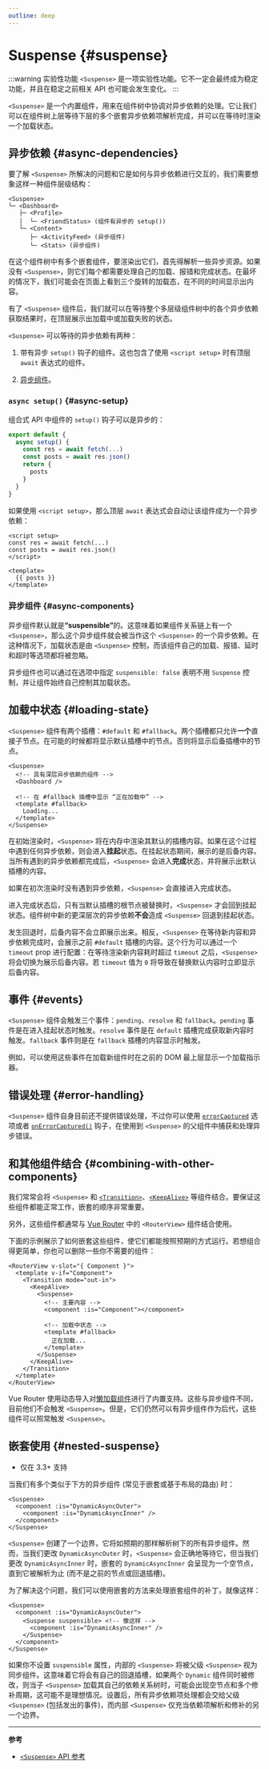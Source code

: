 ```yaml
---
outline: deep
---
```


# Suspense {#suspense}

:::warning 实验性功能
`<Suspense>` 是一项实验性功能。它不一定会最终成为稳定功能，并且在稳定之前相关 API 也可能会发生变化。
:::

`<Suspense>` 是一个内置组件，用来在组件树中协调对异步依赖的处理。它让我们可以在组件树上层等待下层的多个嵌套异步依赖项解析完成，并可以在等待时渲染一个加载状态。

## 异步依赖 {#async-dependencies}

要了解 `<Suspense>` 所解决的问题和它是如何与异步依赖进行交互的，我们需要想象这样一种组件层级结构：

```
<Suspense>
└─ <Dashboard>
   ├─ <Profile>
   │  └─ <FriendStatus> (组件有异步的 setup())
   └─ <Content>
      ├─ <ActivityFeed> (异步组件)
      └─ <Stats> (异步组件)
```

在这个组件树中有多个嵌套组件，要渲染出它们，首先得解析一些异步资源。如果没有 `<Suspense>`，则它们每个都需要处理自己的加载、报错和完成状态。在最坏的情况下，我们可能会在页面上看到三个旋转的加载态，在不同的时间显示出内容。

有了 `<Suspense>` 组件后，我们就可以在等待整个多层级组件树中的各个异步依赖获取结果时，在顶层展示出加载中或加载失败的状态。

`<Suspense>` 可以等待的异步依赖有两种：

1. 带有异步 `setup()` 钩子的组件。这也包含了使用 `<script setup>` 时有顶层 `await` 表达式的组件。

2. [异步组件](/guide/components/async)。

### `async setup()` {#async-setup}

组合式 API 中组件的 `setup()` 钩子可以是异步的：

```js
export default {
  async setup() {
    const res = await fetch(...)
    const posts = await res.json()
    return {
      posts
    }
  }
}
```

如果使用 `<script setup>`，那么顶层 `await` 表达式会自动让该组件成为一个异步依赖：

```vue
<script setup>
const res = await fetch(...)
const posts = await res.json()
</script>

<template>
  {{ posts }}
</template>
```

### 异步组件 {#async-components}

异步组件默认就是<strong>“suspensible”</strong>的。这意味着如果组件关系链上有一个 `<Suspense>`，那么这个异步组件就会被当作这个 `<Suspense>` 的一个异步依赖。在这种情况下，加载状态是由 `<Suspense>` 控制，而该组件自己的加载、报错、延时和超时等选项都将被忽略。

异步组件也可以通过在选项中指定 `suspensible: false` 表明不用 `Suspense` 控制，并让组件始终自己控制其加载状态。

## 加载中状态 {#loading-state}

`<Suspense>` 组件有两个插槽：`#default` 和 `#fallback`。两个插槽都只允许**一个**直接子节点。在可能的时候都将显示默认插槽中的节点。否则将显示后备插槽中的节点。

```vue-html
<Suspense>
  <!-- 具有深层异步依赖的组件 -->
  <Dashboard />

  <!-- 在 #fallback 插槽中显示 “正在加载中” -->
  <template #fallback>
    Loading...
  </template>
</Suspense>
```

在初始渲染时，`<Suspense>` 将在内存中渲染其默认的插槽内容。如果在这个过程中遇到任何异步依赖，则会进入**挂起**状态。在挂起状态期间，展示的是后备内容。当所有遇到的异步依赖都完成后，`<Suspense>` 会进入**完成**状态，并将展示出默认插槽的内容。

如果在初次渲染时没有遇到异步依赖，`<Suspense>` 会直接进入完成状态。

进入完成状态后，只有当默认插槽的根节点被替换时，`<Suspense>` 才会回到挂起状态。组件树中新的更深层次的异步依赖**不会**造成 `<Suspense>` 回退到挂起状态。

发生回退时，后备内容不会立即展示出来。相反，`<Suspense>` 在等待新内容和异步依赖完成时，会展示之前 `#default` 插槽的内容。这个行为可以通过一个 `timeout` prop 进行配置：在等待渲染新内容耗时超过 `timeout` 之后，`<Suspense>` 将会切换为展示后备内容。若 `timeout` 值为 `0` 将导致在替换默认内容时立即显示后备内容。

## 事件 {#events}

`<Suspense>` 组件会触发三个事件：`pending`、`resolve` 和 `fallback`。`pending` 事件是在进入挂起状态时触发。`resolve` 事件是在 `default` 插槽完成获取新内容时触发。`fallback` 事件则是在 `fallback` 插槽的内容显示时触发。

例如，可以使用这些事件在加载新组件时在之前的 DOM 最上层显示一个加载指示器。

## 错误处理 {#error-handling}

`<Suspense>` 组件自身目前还不提供错误处理，不过你可以使用 [`errorCaptured`](/api/options-lifecycle#errorcaptured) 选项或者 [`onErrorCaptured()`](/api/composition-api-lifecycle#onerrorcaptured) 钩子，在使用到 `<Suspense>` 的父组件中捕获和处理异步错误。

## 和其他组件结合 {#combining-with-other-components}

我们常常会将 `<Suspense>` 和 [`<Transition>`](./transition)、[`<KeepAlive>`](./keep-alive) 等组件结合。要保证这些组件都能正常工作，嵌套的顺序非常重要。

另外，这些组件都通常与 [Vue Router](https://router.vuejs.org/zh/) 中的 `<RouterView>` 组件结合使用。

下面的示例展示了如何嵌套这些组件，使它们都能按照预期的方式运行。若想组合得更简单，你也可以删除一些你不需要的组件：

```vue-html
<RouterView v-slot="{ Component }">
  <template v-if="Component">
    <Transition mode="out-in">
      <KeepAlive>
        <Suspense>
          <!-- 主要内容 -->
          <component :is="Component"></component>

          <!-- 加载中状态 -->
          <template #fallback>
            正在加载...
          </template>
        </Suspense>
      </KeepAlive>
    </Transition>
  </template>
</RouterView>
```

Vue Router 使用动态导入对[懒加载组件](https://router.vuejs.org/zh/guide/advanced/lazy-loading.html)进行了内置支持。这些与异步组件不同，目前他们不会触发 `<Suspense>`。但是，它们仍然可以有异步组件作为后代，这些组件可以照常触发 `<Suspense>`。

## 嵌套使用 {#nested-suspense}

- 仅在 3.3+ 支持

当我们有多个类似于下方的异步组件 (常见于嵌套或基于布局的路由) 时：

```vue-html
<Suspense>
  <component :is="DynamicAsyncOuter">
    <component :is="DynamicAsyncInner" />
  </component>
</Suspense>
```

`<Suspense>` 创建了一个边界，它将如预期的那样解析树下的所有异步组件。然而，当我们更改 `DynamicAsyncOuter` 时，`<Suspense>` 会正确地等待它，但当我们更改 `DynamicAsyncInner` 时，嵌套的 `DynamicAsyncInner` 会呈现为一个空节点，直到它被解析为止 (而不是之前的节点或回退插槽)。

为了解决这个问题，我们可以使用嵌套的方法来处理嵌套组件的补丁，就像这样：

```vue-html
<Suspense>
  <component :is="DynamicAsyncOuter">
    <Suspense suspensible> <!-- 像这样 -->
      <component :is="DynamicAsyncInner" />
    </Suspense>
  </component>
</Suspense>
```

如果你不设置 `suspensible` 属性，内部的 `<Suspense>` 将被父级 `<Suspense>` 视为同步组件。这意味着它将会有自己的回退插槽，如果两个 `Dynamic` 组件同时被修改，则当子 `<Suspense>` 加载其自己的依赖关系树时，可能会出现空节点和多个修补周期，这可能不是理想情况。设置后，所有异步依赖项处理都会交给父级 `<Suspense>` (包括发出的事件)，而内部 `<Suspense>` 仅充当依赖项解析和修补的另一个边界。

---

**参考**

- [`<Suspense>` API 参考](/api/built-in-components#suspense)
